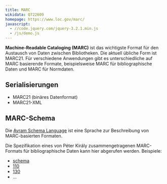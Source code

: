 ```yaml
---
title: MARC
wikidata: Q722609
homepage: https://www.loc.gov/marc/
javascript:
  - //code.jquery.com/jquery-3.2.1.min.js
  - /js/demo.js
---
```


**Machine-Readable Cataloging (MARC)** ist das wichtigste Format für den
Austausch von Daten zwischen Bibliotheken. Die aktuell übliche Form ist MARC21.
Für verschiedene Anwendungen gibt es unterschiedliche auf MARC basierende
Formate, beispielsweise MARC für bibliographische Daten und MARC für Normdaten.

## Serialisierungen

* MARC21 (binäres Datenformat)
* MARC21-XML

## MARC-Schema

Die [Avram Schema Language](schema/avram) ist eine Sprache zur Beschreibung
von MARC-basierten Formaten.

Die Spezifikation eines von Péter Király zusammengetragenen MARC-Formats für
bibliographische Daten kann hier abgerufen werden. Beispiele:

* [schema](marc/schema)
* <a href="marc/schema/110" class="demo">110</a>
* <a href="marc/schema/130" class="demo">130</a>
* ...

<div id="demo" style="display: none">
  <h3>Antwort</h3>
  <p id="demo-url"><b>Url</b> <a></a></p>
  <pre id="demo-output"><code></code></pre>
</div>

